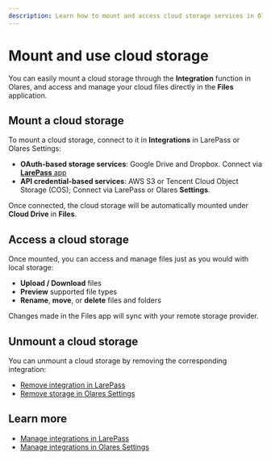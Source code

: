 ```yaml
---
description: Learn how to mount and access cloud storage services in Olares.
---
```

# Mount and use cloud storage

You can easily mount a cloud storage through the **Integration** function in Olares, and access and manage your cloud files directly in the **Files** application.

## Mount a cloud storage

To mount a cloud storage, connect to it in **Integrations** in LarePass or Olares Settings:

* **OAuth-based storage services**: Google Drive and Dropbox. Connect via [**LarePass** app](../../larepass/integrations.md#)
* **API credential-based services**: AWS S3 or Tencent Cloud Object Storage (COS); Connect via LarePass or Olares **Settings**.

Once connected, the cloud storage will be automatically mounted under **Cloud Drive** in **Files**.

## Access a cloud storage

Once mounted, you can access and manage files just as you would with local storage:

* **Upload / Download** files
* **Preview** supported file types
* **Rename**, **move**, or **delete** files and folders

Changes made in the Files app will sync with your remote storage provider.

## Unmount a cloud storage

You can unmount a cloud storage by removing the corresponding integration:

* [Remove integration in LarePass](../../larepass/integrations.md#disconnect-integrations)
* [Remove storage in Olares Settings](../settings/integrations.md#view-and-manage-existing-integrations)


## Learn more

* [Manage integrations in LarePass](../../larepass/integrations.md)
* [Manage integrations in Olares Settings](../settings/integrations.md)

